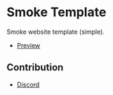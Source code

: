 # Smoke Template
Smoke website template (simple).

- [Preview](https://whoismh11.github.io/Smoke_Template)

## Contribution
- [Discord](https://discord.gg/2JjvhAk)
